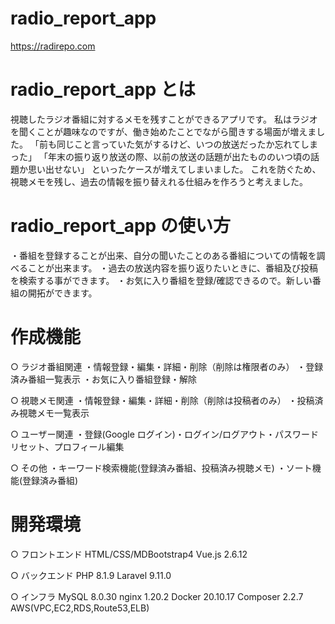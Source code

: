 # radio_report_app

https://radirepo.com

# radio_report_app とは

視聴したラジオ番組に対するメモを残すことができるアプリです。
私はラジオを聞くことが趣味なのですが、働き始めたことでながら聞きする場面が増えました。
「前も同じこと言っていた気がするけど、いつの放送だったか忘れてしまった」
「年末の振り返り放送の際、以前の放送の話題が出たもののいつ頃の話題か思い出せない」
といったケースが増えてしまいました。
これを防ぐため、視聴メモを残し、過去の情報を振り替えれる仕組みを作ろうと考えました。

# radio_report_app の使い方

・番組を登録することが出来、自分の聞いたことのある番組についての情報を調べることが出来ます。
・過去の放送内容を振り返りたいときに、番組及び投稿を検索する事ができます。
・お気に入り番組を登録/確認できるので。新しい番組の開拓ができます。

# 作成機能

○ ラジオ番組関連
・情報登録・編集・詳細・削除（削除は権限者のみ）
・登録済み番組一覧表示
・お気に入り番組登録・解除

○ 視聴メモ関連
・情報登録・編集・詳細・削除（削除は投稿者のみ）
・投稿済み視聴メモ一覧表示

○ ユーザー関連
・登録(Google ログイン)・ログイン/ログアウト・パスワードリセット、プロフィール編集

○ その他
・キーワード検索機能(登録済み番組、投稿済み視聴メモ)
・ソート機能(登録済み番組)

# 開発環境

○ フロントエンド
HTML/CSS/MDBootstrap4
Vue.js 2.6.12

○ バックエンド
PHP 8.1.9
Laravel 9.11.0

○ インフラ
MySQL 8.0.30
nginx 1.20.2
Docker 20.10.17
Composer 2.2.7
AWS(VPC,EC2,RDS,Route53,ELB)
